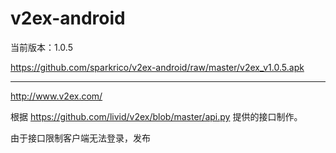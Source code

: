 ﻿# v2ex-android

当前版本：1.0.5

https://github.com/sparkrico/v2ex-android/raw/master/v2ex_v1.0.5.apk
_ _ _
http://www.v2ex.com/

根据 https://github.com/livid/v2ex/blob/master/api.py 提供的接口制作。

由于接口限制客户端无法登录，发布

